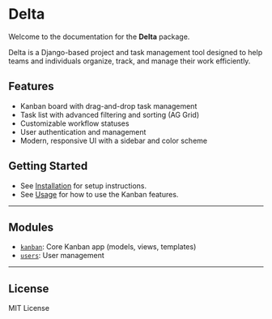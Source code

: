 # Delta

Welcome to the documentation for the **Delta** package.

Delta is a Django-based project and task management tool designed to help teams and individuals organize, track, and manage their work efficiently.

## Features

- Kanban board with drag-and-drop task management
- Task list with advanced filtering and sorting (AG Grid)
- Customizable workflow statuses
- User authentication and management
- Modern, responsive UI with a sidebar and color scheme

## Getting Started

- See [Installation](installation.md) for setup instructions.
- See [Usage](usage.md) for how to use the Kanban features.

---

## Modules

- [`kanban`](kanban.md): Core Kanban app (models, views, templates)
- [`users`](users.md): User management

---

## License

MIT License
